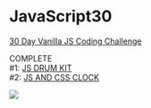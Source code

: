 # JavaScript30

<a href="https://javascript30.com">30 Day Vanilla JS Coding Challenge</a></br>

COMPLETE </br>
#1: <a href="https://magdry.github.io/JavaScript30/00%20-%20COMPLETE/01%20-%20JavaScript%20Drum%20Kit/index-myWork.html">JS DRUM KIT</a></br>
#2: <a href="https://magdry.github.io/JavaScript30/00%20-%20COMPLETE/02%20-%20JS%20and%20CSS%20Clock/index-MyWork.html">JS AND CSS CLOCK</a></br>

<img src="http://magdry.pl/images/js30.jpg"/>

